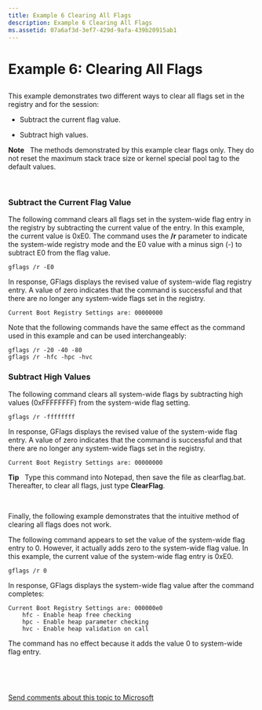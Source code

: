 ```yaml
---
title: Example 6 Clearing All Flags
description: Example 6 Clearing All Flags
ms.assetid: 07a6af3d-3ef7-429d-9afa-439b20915ab1
---
```


# Example 6: Clearing All Flags


## <span id="ddk_example_6___clearing_all_flags_dtools"></span><span id="DDK_EXAMPLE_6___CLEARING_ALL_FLAGS_DTOOLS"></span>


This example demonstrates two different ways to clear all flags set in the registry and for the session:

-   Subtract the current flag value.

-   Subtract high values.

**Note**   The methods demonstrated by this example clear flags only. They do not reset the maximum stack trace size or kernel special pool tag to the default values.

 

### <span id="Subtract_the_Current_Flag_Value"></span><span id="subtract_the_current_flag_value"></span><span id="SUBTRACT_THE_CURRENT_FLAG_VALUE"></span>Subtract the Current Flag Value

The following command clears all flags set in the system-wide flag entry in the registry by subtracting the current value of the entry. In this example, the current value is 0xE0. The command uses the **/r** parameter to indicate the system-wide registry mode and the E0 value with a minus sign (-) to subtract E0 from the flag value.

```
gflags /r -E0 
```

In response, GFlags displays the revised value of system-wide flag registry entry. A value of zero indicates that the command is successful and that there are no longer any system-wide flags set in the registry.

```
Current Boot Registry Settings are: 00000000 
```

Note that the following commands have the same effect as the command used in this example and can be used interchangeably:

```
gflags /r -20 -40 -80 
gflags /r -hfc -hpc -hvc 
```

### <span id="Subtract_High_Values"></span><span id="subtract_high_values"></span><span id="SUBTRACT_HIGH_VALUES"></span>Subtract High Values

The following command clears all system-wide flags by subtracting high values (0xFFFFFFFF) from the system-wide flag setting.

```
gflags /r -ffffffff 
```

In response, GFlags displays the revised value of the system-wide flag entry. A value of zero indicates that the command is successful and that there are no longer any system-wide flags set in the registry.

```
Current Boot Registry Settings are: 00000000 
```

**Tip**   Type this command into Notepad, then save the file as clearflag.bat. Thereafter, to clear all flags, just type **ClearFlag**.

 

Finally, the following example demonstrates that the intuitive method of clearing all flags does not work.

The following command appears to set the value of the system-wide flag entry to 0. However, it actually adds zero to the system-wide flag value. In this example, the current value of the system-wide flag entry is 0xE0.

```
gflags /r 0 
```

In response, GFlags displays the system-wide flag value after the command completes:

```
Current Boot Registry Settings are: 000000e0
    hfc - Enable heap free checking
    hpc - Enable heap parameter checking
    hvc - Enable heap validation on call
```

The command has no effect because it adds the value 0 to system-wide flag entry.

 

 

[Send comments about this topic to Microsoft](mailto:wsddocfb@microsoft.com?subject=Documentation%20feedback%20[debugger\debugger]:%20Example%206:%20%20Clearing%20All%20Flags%20%20RELEASE:%20%285/15/2017%29&body=%0A%0APRIVACY%20STATEMENT%0A%0AWe%20use%20your%20feedback%20to%20improve%20the%20documentation.%20We%20don't%20use%20your%20email%20address%20for%20any%20other%20purpose,%20and%20we'll%20remove%20your%20email%20address%20from%20our%20system%20after%20the%20issue%20that%20you're%20reporting%20is%20fixed.%20While%20we're%20working%20to%20fix%20this%20issue,%20we%20might%20send%20you%20an%20email%20message%20to%20ask%20for%20more%20info.%20Later,%20we%20might%20also%20send%20you%20an%20email%20message%20to%20let%20you%20know%20that%20we've%20addressed%20your%20feedback.%0A%0AFor%20more%20info%20about%20Microsoft's%20privacy%20policy,%20see%20http://privacy.microsoft.com/default.aspx. "Send comments about this topic to Microsoft")




